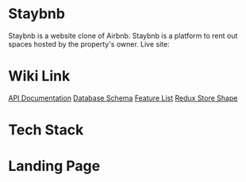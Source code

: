 # Staybnb
Staybnb is a website clone of Airbnb. Staybnb is a platform to rent out spaces hosted by the property's owner.
Live site: 

# Wiki Link
[API Documentation](https://github.com/snowywombat/API-project/wiki/API-Documentation)
[Database Schema](https://github.com/snowywombat/API-project/wiki/Database-Schema)
[Feature List](https://github.com/snowywombat/API-project/wiki/Feature-List)
[Redux Store Shape](https://github.com/snowywombat/API-project/wiki/Redux-Store-Shape)

# Tech Stack

# Landing Page
